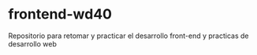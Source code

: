 # frontend-wd40
Repositorio para retomar y practicar el desarrollo front-end y practicas de desarrollo web
